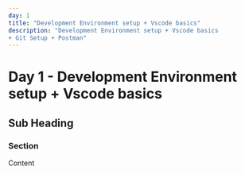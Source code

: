 ```yaml
---
day: 1
title: "Development Environment setup + Vscode basics"
description: "Development Environment setup + Vscode basics
+ Git Setup + Postman"
---
```


# Day 1 - Development Environment setup + Vscode basics

<!-- Course content goes here -->

## Sub Heading

### Section
Content
